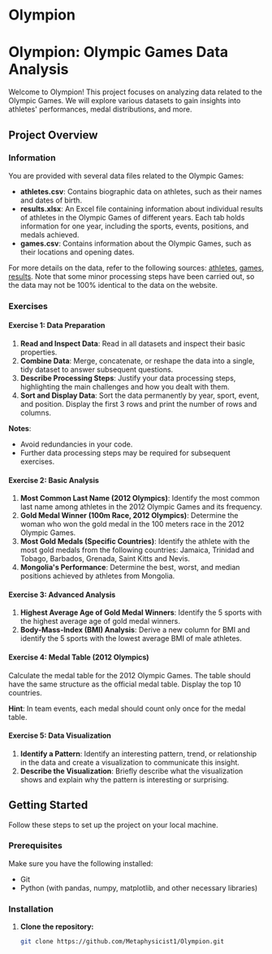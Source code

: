 # Olympion

# Olympion: Olympic Games Data Analysis

Welcome to Olympion! This project focuses on analyzing data related to the Olympic Games. We will explore various datasets to gain insights into athletes' performances, medal distributions, and more.

## Project Overview

### Information

You are provided with several data files related to the Olympic Games:

- **athletes.csv**: Contains biographic data on athletes, such as their names and dates of birth.
- **results.xlsx**: An Excel file containing information about individual results of athletes in the Olympic Games of different years. Each tab holds information for one year, including the sports, events, positions, and medals achieved.
- **games.csv**: Contains information about the Olympic Games, such as their locations and opening dates.

For more details on the data, refer to the following sources: [athletes](#), [games](#), [results](#). Note that some minor processing steps have been carried out, so the data may not be 100% identical to the data on the website.

### Exercises

#### Exercise 1: Data Preparation

1. **Read and Inspect Data**: Read in all datasets and inspect their basic properties.
2. **Combine Data**: Merge, concatenate, or reshape the data into a single, tidy dataset to answer subsequent questions.
3. **Describe Processing Steps**: Justify your data processing steps, highlighting the main challenges and how you dealt with them.
4. **Sort and Display Data**: Sort the data permanently by year, sport, event, and position. Display the first 3 rows and print the number of rows and columns.

**Notes**:
- Avoid redundancies in your code.
- Further data processing steps may be required for subsequent exercises.

#### Exercise 2: Basic Analysis

1. **Most Common Last Name (2012 Olympics)**: Identify the most common last name among athletes in the 2012 Olympic Games and its frequency.
2. **Gold Medal Winner (100m Race, 2012 Olympics)**: Determine the woman who won the gold medal in the 100 meters race in the 2012 Olympic Games.
3. **Most Gold Medals (Specific Countries)**: Identify the athlete with the most gold medals from the following countries: Jamaica, Trinidad and Tobago, Barbados, Grenada, Saint Kitts and Nevis.
4. **Mongolia's Performance**: Determine the best, worst, and median positions achieved by athletes from Mongolia.

#### Exercise 3: Advanced Analysis

1. **Highest Average Age of Gold Medal Winners**: Identify the 5 sports with the highest average age of gold medal winners.
2. **Body-Mass-Index (BMI) Analysis**: Derive a new column for BMI and identify the 5 sports with the lowest average BMI of male athletes.

#### Exercise 4: Medal Table (2012 Olympics)

Calculate the medal table for the 2012 Olympic Games. The table should have the same structure as the official medal table. Display the top 10 countries.

**Hint**: In team events, each medal should count only once for the medal table.

#### Exercise 5: Data Visualization

1. **Identify a Pattern**: Identify an interesting pattern, trend, or relationship in the data and create a visualization to communicate this insight.
2. **Describe the Visualization**: Briefly describe what the visualization shows and explain why the pattern is interesting or surprising.

## Getting Started

Follow these steps to set up the project on your local machine.

### Prerequisites

Make sure you have the following installed:
- Git
- Python (with pandas, numpy, matplotlib, and other necessary libraries)

### Installation

1. **Clone the repository:**

   ```sh
   git clone https://github.com/Metaphysicist1/Olympion.git
